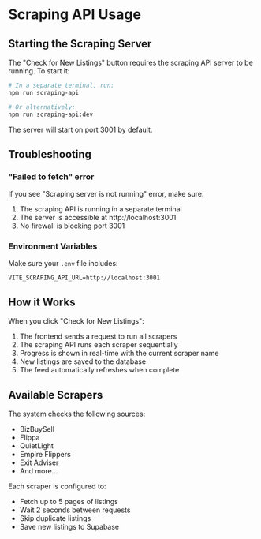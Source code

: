 # Scraping API Usage

## Starting the Scraping Server

The "Check for New Listings" button requires the scraping API server to be running. To start it:

```bash
# In a separate terminal, run:
npm run scraping-api

# Or alternatively:
npm run scraping-api:dev
```

The server will start on port 3001 by default.

## Troubleshooting

### "Failed to fetch" error
If you see "Scraping server is not running" error, make sure:
1. The scraping API is running in a separate terminal
2. The server is accessible at http://localhost:3001
3. No firewall is blocking port 3001

### Environment Variables
Make sure your `.env` file includes:
```
VITE_SCRAPING_API_URL=http://localhost:3001
```

## How it Works

When you click "Check for New Listings":
1. The frontend sends a request to run all scrapers
2. The scraping API runs each scraper sequentially
3. Progress is shown in real-time with the current scraper name
4. New listings are saved to the database
5. The feed automatically refreshes when complete

## Available Scrapers

The system checks the following sources:
- BizBuySell
- Flippa  
- QuietLight
- Empire Flippers
- Exit Adviser
- And more...

Each scraper is configured to:
- Fetch up to 5 pages of listings
- Wait 2 seconds between requests
- Skip duplicate listings
- Save new listings to Supabase